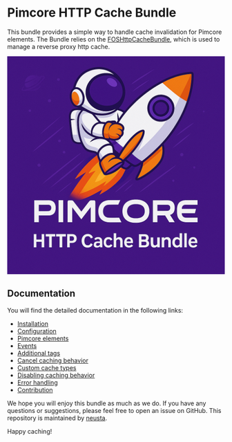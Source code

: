 # Pimcore HTTP Cache Bundle

This bundle provides a simple way to handle cache invalidation for Pimcore elements. 
The Bundle relies on the [FOSHttpCacheBundle](https://github.com/FriendsOfSymfony/FOSHttpCacheBundle/), which is used to manage a reverse proxy http cache.


![Logo](./pimcore-http-cache-bundle-logo.png)


## Documentation

You will find the detailed documentation in the following links:
* [Installation](doc/1-installation.md)
* [Configuration](doc/2-configuration.md)
* [Pimcore elements](doc/3-pimcore-elements.md)
* [Events](doc/4-events.md)
* [Additional tags](doc/5-additional-tags.md)
* [Cancel caching behavior](doc/6-cancel-caching-behavior.md)
* [Custom cache types](doc/7-custom-cache-types.md)
* [Disabling caching behavior](doc/8-disable-caching-behavior.md)
* [Error handling](doc/9-error-handling.md)
* [Contribution](doc/10-contribution.md)


We hope you will enjoy this bundle as much as we do. If you have any questions or suggestions, please feel free to open an issue on GitHub.
This repository is maintained by [neusta](https://www.team-neusta.de/).

Happy caching!


